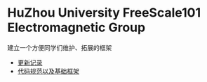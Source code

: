 # HuZhou University FreeScale101 Electromagnetic Group

建立一个方便同学们维护、拓展的框架

* [更新记录](LOG/CHANGELOG.md)
* [代码规范以及基础框架](LOG/CodeFramework.md)